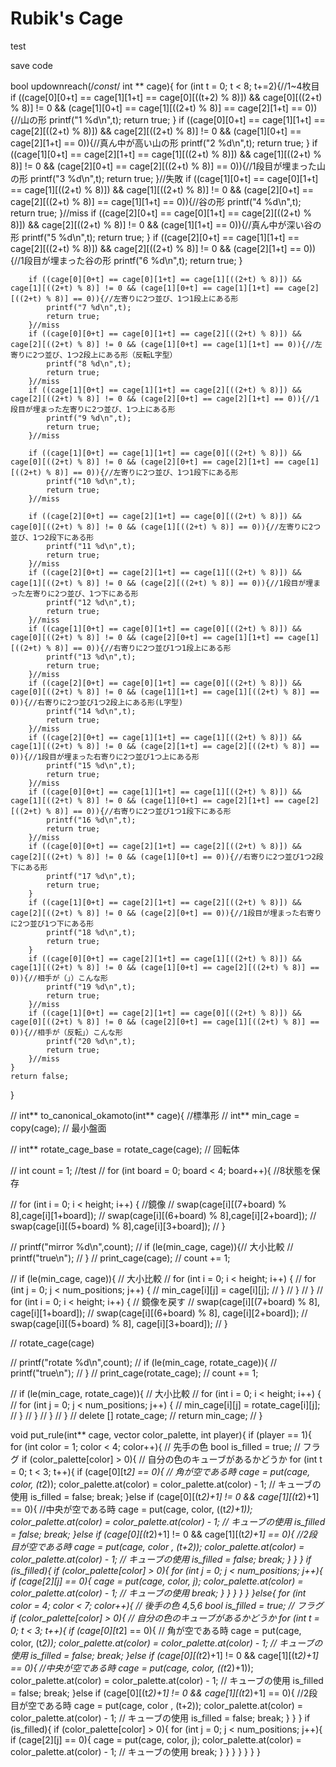 # Rubik's Cage

test

save code

bool updownreach(/*const*/ int ** cage){
    for (int t = 0; t < 8; t+=2){//1~4枚目
        if ((cage[0][0+t] == cage[1][1+t] == cage[0][((t+2) % 8)]) && cage[0][((2+t) % 8)] != 0 && (cage[1][0+t] == cage[1][((2+t) % 8)] == cage[2][1+t] == 0)){//山の形
            printf("1 %d\n",t);
            return true;
        }
        if ((cage[0][0+t] == cage[1][1+t] == cage[2][((2+t) % 8)]) && cage[2][((2+t) % 8)] != 0 && (cage[1][0+t] == cage[2][1+t] == 0)){//真ん中が高い山の形
            printf("2 %d\n",t);
            return true;
        }
        if ((cage[1][0+t] == cage[2][1+t] == cage[1][((2+t) % 8)]) && cage[1][((2+t) % 8)] != 0 && (cage[2][0+t] == cage[2][((2+t) % 8)]  == 0)){//1段目が埋まった山の形
            printf("3 %d\n",t);
            return true;
        }//失敗
        if ((cage[1][0+t] == cage[0][1+t] == cage[1][((2+t) % 8)]) && cage[1][((2+t) % 8)] != 0 && (cage[2][0+t] == cage[2][((2+t) % 8)] == cage[1][1+t] == 0)){//谷の形
            printf("4 %d\n",t);
            return true;
        }//miss
        if ((cage[2][0+t] == cage[0][1+t] == cage[2][((2+t) % 8)]) && cage[2][((2+t) % 8)] != 0 && (cage[1][1+t] == 0)){//真ん中が深い谷の形
            printf("5 %d\n",t);
            return true;
        }
        if ((cage[2][0+t] == cage[1][1+t] == cage[2][((2+t) % 8)]) && cage[2][((2+t) % 8)] != 0 && (cage[2][1+t] == 0)){//1段目が埋まった谷の形
            printf("6 %d\n",t);
            return true;
        }

        if ((cage[0][0+t] == cage[0][1+t] == cage[1][((2+t) % 8)]) && cage[1][((2+t) % 8)] != 0 && (cage[1][0+t] == cage[1][1+t] == cage[2][((2+t) % 8)] == 0)){//左寄りに2つ並び、1つ1段上にある形
            printf("7 %d\n",t);
            return true;
        }//miss
        if ((cage[0][0+t] == cage[0][1+t] == cage[2][((2+t) % 8)]) && cage[2][((2+t) % 8)] != 0 && (cage[1][0+t] == cage[1][1+t] == 0)){//左寄りに2つ並び、1つ2段上にある形（反転L字型）
            printf("8 %d\n",t);
            return true;
        }//miss
        if ((cage[1][0+t] == cage[1][1+t] == cage[2][((2+t) % 8)]) && cage[2][((2+t) % 8)] != 0 && (cage[2][0+t] == cage[2][1+t] == 0)){//1段目が埋まった左寄りに2つ並び、1つ上にある形
            printf("9 %d\n",t);
            return true;
        }//miss

        if ((cage[1][0+t] == cage[1][1+t] == cage[0][((2+t) % 8)]) && cage[0][((2+t) % 8)] != 0 && (cage[2][0+t] == cage[2][1+t] == cage[1][((2+t) % 8)] == 0)){//左寄りに2つ並び、1つ1段下にある形
            printf("10 %d\n",t);
            return true;
        }//miss

        if ((cage[2][0+t] == cage[2][1+t] == cage[0][((2+t) % 8)]) && cage[0][((2+t) % 8)] != 0 && (cage[1][((2+t) % 8)] == 0)){//左寄りに2つ並び、1つ2段下にある形
            printf("11 %d\n",t);
            return true;
        }//miss
        if ((cage[2][0+t] == cage[2][1+t] == cage[1][((2+t) % 8)]) && cage[1][((2+t) % 8)] != 0 && (cage[2][((2+t) % 8)] == 0)){//1段目が埋まった左寄りに2つ並び、1つ下にある形
            printf("12 %d\n",t);
            return true;
        }//miss
        if ((cage[1][0+t] == cage[0][1+t] == cage[0][((2+t) % 8)]) && cage[0][((2+t) % 8)] != 0 && (cage[2][0+t] == cage[1][1+t] == cage[1][((2+t) % 8)] == 0)){//右寄りに2つ並び1つ1段上にある形
            printf("13 %d\n",t);
            return true;
        }//miss
        if ((cage[2][0+t] == cage[0][1+t] == cage[0][((2+t) % 8)]) && cage[0][((2+t) % 8)] != 0 && (cage[1][1+t] == cage[1][((2+t) % 8)] == 0)){//右寄りに2つ並び1つ2段上にある形(L字型)
            printf("14 %d\n",t);
            return true;
        }//miss
        if ((cage[2][0+t] == cage[1][1+t] == cage[1][((2+t) % 8)]) && cage[1][((2+t) % 8)] != 0 && (cage[2][1+t] == cage[2][((2+t) % 8)] == 0)){//1段目が埋まった右寄りに2つ並び1つ上にある形
            printf("15 %d\n",t);
            return true;
        }//miss
        if ((cage[0][0+t] == cage[1][1+t] == cage[1][((2+t) % 8)]) && cage[1][((2+t) % 8)] != 0 && (cage[1][0+t] == cage[2][1+t] == cage[2][((2+t) % 8)] == 0)){//右寄りに2つ並び1つ1段下にある形
            printf("16 %d\n",t);
            return true;
        }//miss
        if ((cage[0][0+t] == cage[2][1+t] == cage[2][((2+t) % 8)]) && cage[2][((2+t) % 8)] != 0 && (cage[1][0+t] == 0)){//右寄りに2つ並び1つ2段下にある形
            printf("17 %d\n",t);
            return true;
        }
        if ((cage[1][0+t] == cage[2][1+t] == cage[2][((2+t) % 8)]) && cage[2][((2+t) % 8)] != 0 && (cage[2][0+t] == 0)){//1段目が埋まった右寄りに2つ並び1つ下にある形
            printf("18 %d\n",t);
            return true;
        }
        if ((cage[0][0+t] == cage[2][1+t] == cage[1][((2+t) % 8)]) && cage[1][((2+t) % 8)] != 0 && (cage[1][0+t] == cage[2][((2+t) % 8)] == 0)){//相手が（」）こんな形
            printf("19 %d\n",t);
            return true;
        }//miss
        if ((cage[1][0+t] == cage[2][1+t] == cage[0][((2+t) % 8)]) && cage[0][((2+t) % 8)] != 0 && (cage[2][0+t] == cage[1][((2+t) % 8)] == 0)){//相手が（反転」）こんな形
            printf("20 %d\n",t);
            return true;
        }//miss
    }
    return false;
}


// int** to_canonical_okamoto(int** cage){ //標準形
//     int** min_cage = copy(cage); // 最小盤面

//     int** rotate_cage_base = rotate_cage(cage); // 回転体

//     int count = 1; //test
//     for (int board = 0; board < 4; board++){ //8状態を保存

//         for (int i = 0; i < height; i++) { //鏡像
//             swap(cage[i][(7+board) % 8],cage[i][1+board]);
//             swap(cage[i][(6+board) % 8],cage[i][2+board]);
//             swap(cage[i][(5+board) % 8],cage[i][3+board]);
//         }

//         printf("mirror %d\n",count);
//         if (le(min_cage, cage)){// 大小比較
//             printf("true\n");
//         }
//         print_cage(cage);
//         count += 1;

//         if (le(min_cage, cage)){ // 大小比較
//             for (int i = 0; i < height; i++) {
//                 for (int j = 0; j < num_positions; j++) {
//                     min_cage[i][j] = cage[i][j];
//                 }
//             }
//         }
//         for (int i = 0; i < height; i++) { // 鏡像を戻す
//             swap(cage[i][(7+board) % 8], cage[i][1+board]);
//             swap(cage[i][(6+board) % 8], cage[i][2+board]);
//             swap(cage[i][(5+board) % 8], cage[i][3+board]);
//         }

//         rotate_cage(cage)

//         printf("rotate %d\n",count);
//         if (le(min_cage, rotate_cage)){
//             printf("true\n");
//         }
//         print_cage(rotate_cage);
//         count += 1;

//         if (le(min_cage, rotate_cage)){ // 大小比較
//             for (int i = 0; i < height; i++) {
//                 for (int j = 0; j < num_positions; j++) {
//                     min_cage[i][j] = rotate_cage[i][j];
//                 }
//             }
//         }
//     }
//     delete [] rotate_cage;
//     return min_cage;
// }


<!--
#include <iostream>
#include <vector>

// ルービックケージを表すクラス
class RubikCage {
 public:
  RubikCage() {}

  // 各面を回転させる関数
  void rotate(int face, bool clockwise) {
    // 回転処理を行う
  }

  // ケージの状態を表示する関数
  void display() const {
    // ケージの状態を表示する
  }

 private:
  // ケージの状態を表す変数など
};

int main() {
  // ルービックケージのインスタンスを生成
  RubikCage rc;

  // 各面を回転させる
  rc.rotate(0, true);  // 1面を時計回りに回転
  rc.rotate(1, false); // 2面を反時計回りに回転

  // ケージの状態を表示
  rc.display();

  return 0;
} -->

void put_rule(int** cage, vector<int> color_palette, int player){
    if (player == 1){
        for (int color = 1; color < 4; color++){ // 先手の色
            bool is_filled = true; // フラグ
            if (color_palette[color] > 0){ // 自分の色のキューブがあるかどうか
                for (int t = 0; t < 3; t++){
                    if (cage[0][t*2] == 0){ // 角が空である時
                        cage = put(cage, color, (t*2));
                        color_palette.at(color) = color_palette.at(color) - 1; // キューブの使用
                        is_filled = false;
                        break;
                    }else if (cage[0][(t*2)+1] != 0 && cage[1][(t*2)+1] == 0){ //中央が空である時
                        cage = put(cage, color, ((t*2)+1));
                        color_palette.at(color) = color_palette.at(color) - 1; // キューブの使用
                        is_filled = false;
                        break;
                    }else if (cage[0][(t*2)+1] != 0 && cage[1][(t*2)+1] == 0){ //2段目が空である時
                        cage = put(cage, color , (t+2));
                        color_palette.at(color) = color_palette.at(color) - 1; // キューブの使用
                        is_filled = false;
                        break;
                    }
                }
            }
            if (is_filled){
                if (color_palette[color] > 0){
                    for (int j = 0; j < num_positions; j++){
                        if (cage[2][j] == 0){
                            cage = put(cage, color, j);
                            color_palette.at(color) = color_palette.at(color) - 1; // キューブの使用
                            break;
                        }
                    }
                }
            }
        }
    }else{
        for (int color = 4; color < 7; color++){ // 後手の色 4,5,6
            bool is_filled = true; // フラグ
            if (color_palette[color] > 0){ // 自分の色のキューブがあるかどうか
                for (int t = 0; t < 3; t++){
                    if (cage[0][t*2] == 0){ // 角が空である時
                        cage = put(cage, color, (t*2));
                        color_palette.at(color) = color_palette.at(color) - 1; // キューブの使用
                        is_filled = false;
                        break;
                    }else if (cage[0][(t*2)+1] != 0 && cage[1][(t*2)+1] == 0){ //中央が空である時
                        cage = put(cage, color, ((t*2)+1));
                        color_palette.at(color) = color_palette.at(color) - 1; // キューブの使用
                        is_filled = false;
                        break;
                    }else if (cage[0][(t*2)+1] != 0 && cage[1][(t*2)+1] == 0){ //2段目が空である時
                        cage = put(cage, color , (t+2));
                        color_palette.at(color) = color_palette.at(color) - 1; // キューブの使用
                        is_filled = false;
                        break;
                    }
                }
            }
            if (is_filled){
                if (color_palette[color] > 0){
                    for (int j = 0; j < num_positions; j++){
                        if (cage[2][j] == 0){
                            cage = put(cage, color, j);
                            color_palette.at(color) = color_palette.at(color) - 1; // キューブの使用
                            break;
                        }
                    }
                }
            }
        }
    }
}
